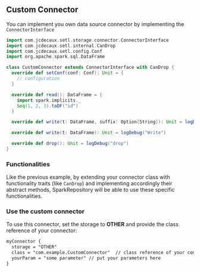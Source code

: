 ## Custom Connector

You can implement you own data source connector by implementing the `ConnectorInterface`

```scala
import com.jcdecaux.setl.storage.connector.ConnectorInterface
import com.jcdecaux.setl.internal.CanDrop
import com.jcdecaux.setl.config.Conf
import org.apache.spark.sql.DataFrame

class CustomConnector extends ConnectorInterface with CanDrop {
  override def setConf(conf: Conf): Unit = {
    // configuration
  }

  override def read(): DataFrame = {
    import spark.implicits._
    Seq(1, 2, 3).toDF("id")
  }

  override def write(t: DataFrame, suffix: Option[String]): Unit = logDebug("Write with suffix")

  override def write(t: DataFrame): Unit = logDebug("Write")

  override def drop(): Unit = logDebug("drop")
}
```

### Functionalities

Like the previous example, by extending your connector class with functionality traits (like `CanDrop`) 
and implementing accordingly their abstract methods, SparkRepository will be able to use these specific
functionalities.

### Use the custom connector

To use this connector, set the storage to **OTHER** and provide the class reference of your connector:

```txt
myConnector {
  storage = "OTHER"
  class = "com.example.CustomConnector"  // class reference of your connector
  yourParam = "some parameter" // put your parameters here
}
```
